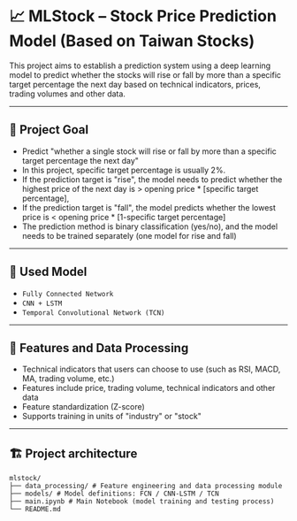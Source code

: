 # 📈 MLStock – Stock Price Prediction Model (Based on Taiwan Stocks)

This project aims to establish a prediction system using a deep learning model to predict whether the stocks will rise or fall by more than a specific target percentage the next day based on technical indicators, prices, trading volumes and other data.

---

## 🎯 Project Goal

- Predict "whether a single stock will rise or fall by more than a specific target percentage the next day"
- In this project, specific target percentage is usually 2%.
- If the prediction target is "rise", the model needs to predict whether the highest price of the next day is > opening price * [specific target percentage],
- If the prediction target is "fall", the model predicts whether the lowest price is < opening price * [1-specific target percentage]
- The prediction method is binary classification (yes/no), and the model needs to be trained separately (one model for rise and fall)

---

## 🧠 Used Model

- `Fully Connected Network`
- `CNN + LSTM`
- `Temporal Convolutional Network (TCN)`

---

## 🧪 Features and Data Processing

- Technical indicators that users can choose to use (such as RSI, MACD, MA, trading volume, etc.)
- Features include price, trading volume, technical indicators and other data
- Feature standardization (Z-score)
- Supports training in units of "industry" or "stock"

---

## 🏗️ Project architecture

```plaintext
mlstock/
├── data_processing/ # Feature engineering and data processing module
├── models/ # Model definitions: FCN / CNN-LSTM / TCN
├── main.ipynb # Main Notebook (model training and testing process)
└── README.md
